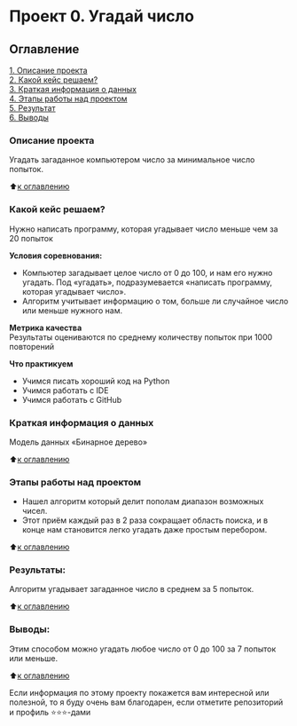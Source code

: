 # Проект 0. Угадай число

## Оглавление  
[1. Описание проекта](.README.md#Описание-проекта)  
[2. Какой кейс решаем?](.README.md#Какой-кейс-решаем)  
[3. Краткая информация о данных](.README.md#Краткая-информация-о-данных)  
[4. Этапы работы над проектом](.README.md#Этапы-работы-над-проектом)  
[5. Результат](.README.md#Результат)    
[6. Выводы](.README.md#Выводы) 

### Описание проекта    
Угадать загаданное компьютером число за минимальное число попыток.

:arrow_up:[к оглавлению](_)


### Какой кейс решаем?    
Нужно написать программу, которая угадывает число меньше чем за 20 попыток 

**Условия соревнования:**  
- Компьютер загадывает целое число от 0 до 100, и нам его нужно угадать. Под «угадать», подразумевается «написать программу, которая угадывает число».
- Алгоритм учитывает информацию о том, больше ли случайное число или меньше нужного нам.

**Метрика качества**     
Результаты оцениваются по среднему количеству попыток при 1000 повторений

**Что практикуем**     
- Учимся писать хороший код на Python
- Учимся работать с IDE
- Учимся работать с GitHub


### Краткая информация о данных
Модель данных «Бинарное дерево»
  
:arrow_up:[к оглавлению](.README.md#Оглавление)


### Этапы работы над проектом  
- Нашел алгоритм который делит пополам диапазон возможных чисел.
- Этот приём каждый раз в 2 раза сокращает область поиска, и в конце нам становится легко угадать даже простым перебором.

:arrow_up:[к оглавлению](.README.md#Оглавление)


### Результаты:  
Алгоритм угадывает загаданное число в среднем за 5 попыток.

:arrow_up:[к оглавлению](.README.md#Оглавление)


### Выводы:  
Этим способом можно угадать любое число от 0 до 100 за 7 попыток или меньше.

:arrow_up:[к оглавлению](.README.md#Оглавление)


Если информация по этому проекту покажется вам интересной или полезной, то я буду очень вам благодарен, если отметите репозиторий и профиль ⭐️⭐️⭐️-дами